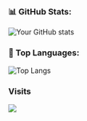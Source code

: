 ### 📊 GitHub Stats:
![Your GitHub stats](https://github-readme-stats.vercel.app/api?username=twoj-login&show_icons=true&count_private=true)

### 🧠 Top Languages:
![Top Langs](https://github-readme-stats.vercel.app/api/top-langs/?username=twoj-login&layout=compact)

### Visits
![](https://komarev.com/ghpvc/?username=twoj-login)